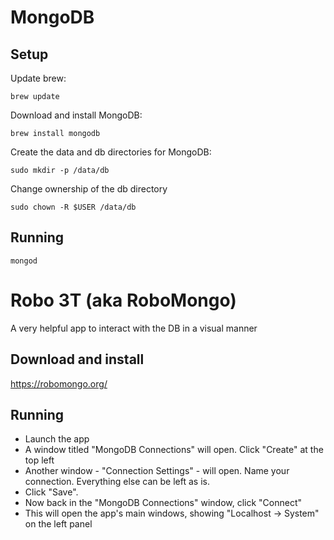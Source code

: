 # MongoDB

## Setup

Update brew:
```
brew update
```

Download and install MongoDB:
```
brew install mongodb
```

Create the data and db directories for MongoDB:
```
sudo mkdir -p /data/db
```

Change ownership of the db directory
```
sudo chown -R $USER /data/db
```

## Running

```
mongod
```

# Robo 3T (aka RoboMongo)
A very helpful app to interact with the DB in a visual manner

## Download and install
https://robomongo.org/

## Running
- Launch the app
- A window titled "MongoDB Connections" will open. Click "Create" at the top left
- Another window - "Connection Settings" - will open. Name your connection. Everything else can be left as is.
- Click "Save".
- Now back in the "MongoDB Connections" window, click "Connect"
- This will open the app's main windows, showing "Localhost -> System" on the left panel
